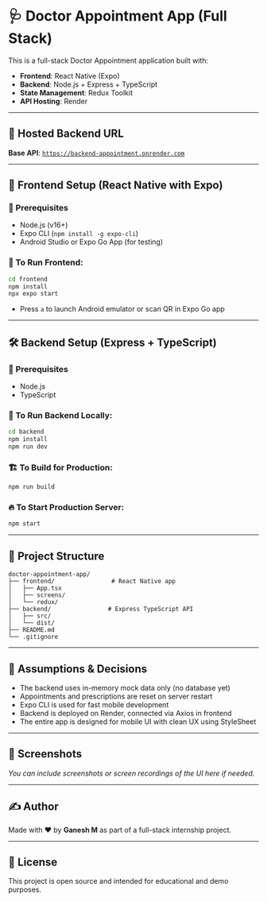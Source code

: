 # 🩺 Doctor Appointment App (Full Stack)

This is a full-stack Doctor Appointment application built with:

* **Frontend**: React Native (Expo)
* **Backend**: Node.js + Express + TypeScript
* **State Management**: Redux Toolkit
* **API Hosting**: Render

---

## 🔗 Hosted Backend URL

**Base API**: [`https://backend-appointment.onrender.com`](https://backend-appointment.onrender.com)

---

## 📱 Frontend Setup (React Native with Expo)

### 🔧 Prerequisites

* Node.js (v16+)
* Expo CLI (`npm install -g expo-cli`)
* Android Studio or Expo Go App (for testing)

### 🚀 To Run Frontend:

```bash
cd frontend
npm install
npx expo start
```

* Press `a` to launch Android emulator or scan QR in Expo Go app

---

## 🛠 Backend Setup (Express + TypeScript)

### 🔧 Prerequisites

* Node.js
* TypeScript

### 🚀 To Run Backend Locally:

```bash
cd backend
npm install
npm run dev
```

### 🏗 To Build for Production:

```bash
npm run build
```

### 🔥 To Start Production Server:

```bash
npm start
```

---

## 📂 Project Structure

```
doctor-appointment-app/
├── frontend/                # React Native app
│   ├── App.tsx
│   ├── screens/
│   └── redux/
├── backend/                # Express TypeScript API
│   ├── src/
│   └── dist/
├── README.md
└── .gitignore
```

---

## 🧠 Assumptions & Decisions

* The backend uses in-memory mock data only (no database yet)
* Appointments and prescriptions are reset on server restart
* Expo CLI is used for fast mobile development
* Backend is deployed on Render, connected via Axios in frontend
* The entire app is designed for mobile UI with clean UX using StyleSheet

---

## 📸 Screenshots

*You can include screenshots or screen recordings of the UI here if needed.*

---

## ✍️ Author

Made with ❤️ by **Ganesh M** as part of a full-stack internship project.

---

## 📄 License

This project is open source and intended for educational and demo purposes.
